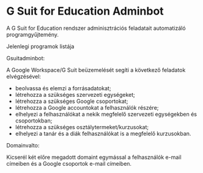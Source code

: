 # G Suit for Education Adminbot

A G Suit for Education rendszer adminisztrációs feladatait automatizáló programgyűjtemény.

Jelenlegi programok listája

Gsuitadminbot:

A Google Workspace/G Suit beüzemelését segíti a következő feladatok elvégzésével:

-	beolvassa és elemzi a forrásadatokat;
-	létrehozza a szükséges szervezeti egységeket;
-	létrehozza a szükséges Google csoportokat;
-	létrehozza a Google accountokat a felhasználók részére;
-	elhelyezi a felhasználókat a nekik megfelelő szervezeti egységekben és csoportokban;
-	létrehozza a szükséges osztálytermeket/kurzusokat;
-	elhelyezi a tanár és a diák felhasználókat is a megfelelő kurzusokban.

Domainvalto:

Kicserél két előre megadott domaint egymással a felhasználók e-mail címeiben és a Google csoportok e-mail címeiben.

